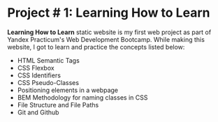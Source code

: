 # Project # 1: Learning How to Learn
**Learning How to Learn** static website is my first web project as part of Yandex Practicum's Web Development Bootcamp. While making this website, I got to learn and practice the concepts listed below:  
- HTML Semantic Tags
- CSS Flexbox
- CSS Identifiers
- CSS Pseudo-Classes
- Positioning elements in a webpage
- BEM Methodology for naming classes in CSS
- File Structure and File Paths
- Git and Github